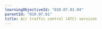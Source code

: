 ```yaml
---
learningObjectiveId: "010.07.01.04"
parentId: "010.07.01"
title: Air traffic control (ATC) services
---
```

